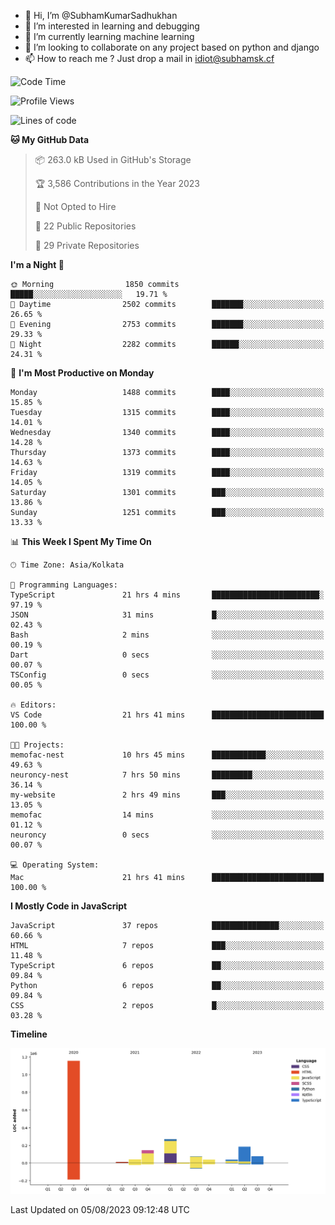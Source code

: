 - 👋 Hi, I’m @SubhamKumarSadhukhan
- 👀 I’m interested in learning and debugging
- 🌱 I’m currently learning machine learning
- 💞️ I’m looking to collaborate on any project based on python and django
- 📫 How to reach me ?
      Just drop a mail in idiot@subhamsk.cf

<!---
SubhamKumarSadhukhan/SubhamKumarSadhukhan is a ✨ special ✨ repository because its `README.md` (this file) appears on your GitHub profile.
You can click the Preview link to take a look at your changes.
--->


<!--START_SECTION:waka-->
![Code Time](http://img.shields.io/badge/Code%20Time-1%2C404%20hrs%2058%20mins-blue)

![Profile Views](http://img.shields.io/badge/Profile%20Views-1-blue)

![Lines of code](https://img.shields.io/badge/From%20Hello%20World%20I%27ve%20Written-2.0%20million%20lines%20of%20code-blue)

**🐱 My GitHub Data** 

> 📦 263.0 kB Used in GitHub's Storage 
 > 
> 🏆 3,586 Contributions in the Year 2023
 > 
> 🚫 Not Opted to Hire
 > 
> 📜 22 Public Repositories 
 > 
> 🔑 29 Private Repositories 
 > 
**I'm a Night 🦉** 

```text
🌞 Morning                1850 commits        █████░░░░░░░░░░░░░░░░░░░░   19.71 % 
🌆 Daytime                2502 commits        ███████░░░░░░░░░░░░░░░░░░   26.65 % 
🌃 Evening                2753 commits        ███████░░░░░░░░░░░░░░░░░░   29.33 % 
🌙 Night                  2282 commits        ██████░░░░░░░░░░░░░░░░░░░   24.31 % 
```
📅 **I'm Most Productive on Monday** 

```text
Monday                   1488 commits        ████░░░░░░░░░░░░░░░░░░░░░   15.85 % 
Tuesday                  1315 commits        ████░░░░░░░░░░░░░░░░░░░░░   14.01 % 
Wednesday                1340 commits        ████░░░░░░░░░░░░░░░░░░░░░   14.28 % 
Thursday                 1373 commits        ████░░░░░░░░░░░░░░░░░░░░░   14.63 % 
Friday                   1319 commits        ████░░░░░░░░░░░░░░░░░░░░░   14.05 % 
Saturday                 1301 commits        ███░░░░░░░░░░░░░░░░░░░░░░   13.86 % 
Sunday                   1251 commits        ███░░░░░░░░░░░░░░░░░░░░░░   13.33 % 
```


📊 **This Week I Spent My Time On** 

```text
🕑︎ Time Zone: Asia/Kolkata

💬 Programming Languages: 
TypeScript               21 hrs 4 mins       ████████████████████████░   97.19 % 
JSON                     31 mins             █░░░░░░░░░░░░░░░░░░░░░░░░   02.43 % 
Bash                     2 mins              ░░░░░░░░░░░░░░░░░░░░░░░░░   00.19 % 
Dart                     0 secs              ░░░░░░░░░░░░░░░░░░░░░░░░░   00.07 % 
TSConfig                 0 secs              ░░░░░░░░░░░░░░░░░░░░░░░░░   00.05 % 

🔥 Editors: 
VS Code                  21 hrs 41 mins      █████████████████████████   100.00 % 

🐱‍💻 Projects: 
memofac-nest             10 hrs 45 mins      ████████████░░░░░░░░░░░░░   49.63 % 
neuroncy-nest            7 hrs 50 mins       █████████░░░░░░░░░░░░░░░░   36.14 % 
my-website               2 hrs 49 mins       ███░░░░░░░░░░░░░░░░░░░░░░   13.05 % 
memofac                  14 mins             ░░░░░░░░░░░░░░░░░░░░░░░░░   01.12 % 
neuroncy                 0 secs              ░░░░░░░░░░░░░░░░░░░░░░░░░   00.07 % 

💻 Operating System: 
Mac                      21 hrs 41 mins      █████████████████████████   100.00 % 
```

**I Mostly Code in JavaScript** 

```text
JavaScript               37 repos            ███████████████░░░░░░░░░░   60.66 % 
HTML                     7 repos             ███░░░░░░░░░░░░░░░░░░░░░░   11.48 % 
TypeScript               6 repos             ██░░░░░░░░░░░░░░░░░░░░░░░   09.84 % 
Python                   6 repos             ██░░░░░░░░░░░░░░░░░░░░░░░   09.84 % 
CSS                      2 repos             █░░░░░░░░░░░░░░░░░░░░░░░░   03.28 % 
```



**Timeline**

![Lines of Code chart](https://raw.githubusercontent.com/SubhamKumarSadhukhan/SubhamKumarSadhukhan/main/assets/bar_graph.png)


 Last Updated on 05/08/2023 09:12:48 UTC
<!--END_SECTION:waka-->
